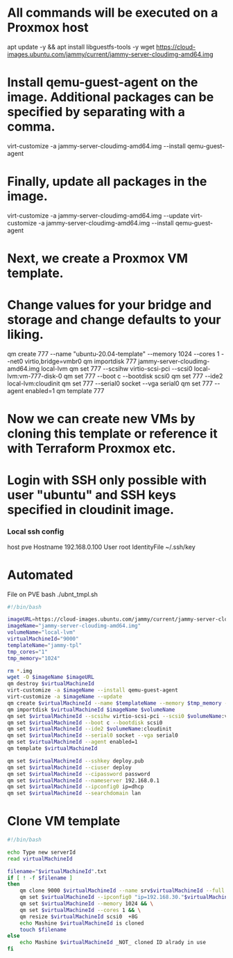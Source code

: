 
# All commands will be executed on a Proxmox host
apt update -y && apt install libguestfs-tools -y
wget https://cloud-images.ubuntu.com/jammy/current/jammy-server-cloudimg-amd64.img

# Install qemu-guest-agent on the image. Additional packages can be specified by separating with a comma.
virt-customize -a jammy-server-cloudimg-amd64.img --install qemu-guest-agent

# Finally, update all packages in the image.
virt-customize -a jammy-server-cloudimg-amd64.img --update
virt-customize -a jammy-server-cloudimg-amd64.img --install qemu-guest-agent

# Next, we create a Proxmox VM template.
# Change values for your bridge and storage and change defaults to your liking.
qm create 777 --name "ubuntu-20.04-template" --memory 1024 --cores 1 --net0 virtio,bridge=vmbr0
qm importdisk 777 jammy-server-cloudimg-amd64.img local-lvm
qm set 777 --scsihw virtio-scsi-pci --scsi0 local-lvm:vm-777-disk-0
qm set 777 --boot c --bootdisk scsi0
qm set 777 --ide2 local-lvm:cloudinit
qm set 777 --serial0 socket --vga serial0
qm set 777 --agent enabled=1
qm template 777

# Now we can create new VMs by cloning this template or reference it with Terraform Proxmox etc.
# Login with SSH only possible with user "ubuntu" and SSH keys specified in cloudinit image.

### Local ssh config 
host pve
    Hostname 192.168.0.100
    User root
    IdentityFile ~/.ssh/key


# Automated
File on PVE bash ./ubnt_tmpl.sh

```bash
#!/bin/bash

imageURL=https://cloud-images.ubuntu.com/jammy/current/jammy-server-cloudimg-amd64.img
imageName="jammy-server-cloudimg-amd64.img"
volumeName="local-lvm"
virtualMachineId="9000"
templateName="jammy-tpl"
tmp_cores="1"
tmp_memory="1024"

rm *.img
wget -O $imageName $imageURL
qm destroy $virtualMachineId
virt-customize -a $imageName --install qemu-guest-agent
virt-customize -a $imageName --update
qm create $virtualMachineId --name $templateName --memory $tmp_memory --cores $tmp_cores --net0 virtio,bridge=vmbr0,tag=30
qm importdisk $virtualMachineId $imageName $volumeName
qm set $virtualMachineId --scsihw virtio-scsi-pci --scsi0 $volumeName:vm-$virtualMachineId-disk-0
qm set $virtualMachineId --boot c --bootdisk scsi0
qm set $virtualMachineId --ide2 $volumeName:cloudinit
qm set $virtualMachineId --serial0 socket --vga serial0
qm set $virtualMachineId --agent enabled=1
qm template $virtualMachineId

qm set $virtualMachineId --sshkey deploy.pub
qm set $virtualMachineId --ciuser deploy
qm set $virtualMachineId --cipassword password
qm set $virtualMachineId --nameserver 192.168.0.1
qm set $virtualMachineId --ipconfig0 ip=dhcp
qm set $virtualMachineId --searchdomain lan


```

# Clone VM template

```bash
#!/bin/bash

echo Type new serverId
read virtualMachineId

filename="$virtualMachineId".txt
if [ ! -f $filename ]
then
    qm clone 9000 $virtualMachineId --name srv$virtualMachineId --full && \
    qm set $virtualMachineId --ipconfig0 "ip=192.168.30."$virtualMachineId"/24,gw=192.168.30.1" && \
    qm set $virtualMachineId --memory 1024 && \
    qm set $virtualMachineId --cores 1 && \
    qm resize $virtualMachineId scsi0  +8G    
    echo Mashine $virtualMachineId is cloned
    touch $filename
else
    echo Mashine $virtualMachineId _NOT_ cloned ID alrady in use
fi

```